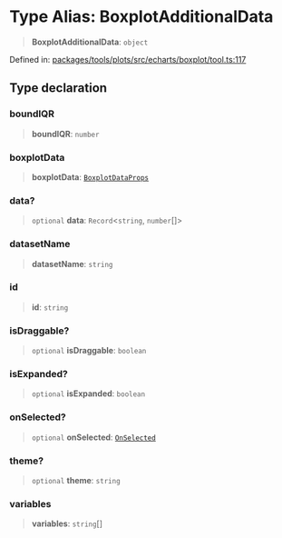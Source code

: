 # Type Alias: BoxplotAdditionalData

> **BoxplotAdditionalData**: `object`

Defined in: [packages/tools/plots/src/echarts/boxplot/tool.ts:117](https://github.com/GeoDaCenter/openassistant/blob/37d127dc7a76d6b5cf9de906c055e4c904e3dfed/packages/tools/plots/src/echarts/boxplot/tool.ts#L117)

## Type declaration

### boundIQR

> **boundIQR**: `number`

### boxplotData

> **boxplotData**: [`BoxplotDataProps`](BoxplotDataProps.md)

### data?

> `optional` **data**: `Record`\<`string`, `number`[]\>

### datasetName

> **datasetName**: `string`

### id

> **id**: `string`

### isDraggable?

> `optional` **isDraggable**: `boolean`

### isExpanded?

> `optional` **isExpanded**: `boolean`

### onSelected?

> `optional` **onSelected**: [`OnSelected`](OnSelected.md)

### theme?

> `optional` **theme**: `string`

### variables

> **variables**: `string`[]
